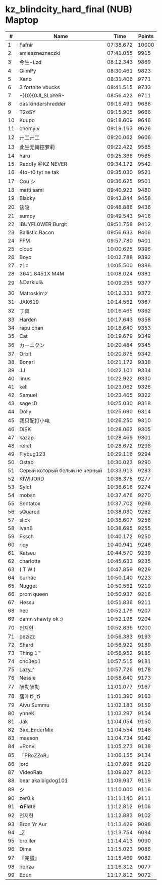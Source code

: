 # kz_blindcity_hard_final (NUB) Maptop

|  # | Name | Time | Points |
|-------------- | -------------- | -------------- | -------------- | 
| 1 | Fafnir | 07:38.672 | 10000 | 
| 2 | smieszneznaczki | 07:41.055 | 9915 | 
| 3 | 今生-Lzd | 08:12.343 | 9869 | 
| 4 | GiimPy | 08:30.461 | 9823 | 
| 5 | Xeno | 08:31.406 | 9771 | 
| 6 | 3 fortnite vbucks | 08:41.515 | 9733 | 
| 7 | -}{0}{0JI_SLaYeR- | 08:56.422 | 9711 | 
| 8 | das kindershredder | 09:15.491 | 9686 | 
| 9 | T2oSY | 09:15.905 | 9666 | 
| 10 | Kuupo | 09:18.609 | 9646 | 
| 11 | chemy:v | 09:19.163 | 9626 | 
| 12 | 廾工廾工 | 09:20.062 | 9606 | 
| 13 | 此生无悔控萝莉 | 09:22.422 | 9585 | 
| 14 | haru | 09:25.366 | 9565 | 
| 15 | Reddfy @KZ NEVER | 09:34.172 | 9542 | 
| 16 | 4to-t0 tyt ne tak | 09:35.030 | 9521 | 
| 17 | Cou シ | 09:36.625 | 9501 | 
| 18 | matti sami | 09:40.922 | 9480 | 
| 19 | Blacky | 09:43.844 | 9458 | 
| 20 | 该隐 | 09:48.886 | 9436 | 
| 21 | sumpy | 09:49.543 | 9416 | 
| 22 | iBUYFL0WER Burgit | 09:51.758 | 9412 | 
| 23 | Ballistic Bacon | 09:56.633 | 9406 | 
| 24 | FFM | 09:57.780 | 9401 | 
| 25 | cloud | 10:00.625 | 9396 | 
| 26 | Boyo | 10:02.788 | 9392 | 
| 27 | z1c | 10:05.500 | 9386 | 
| 28 | 3641 8451X M4M | 10:08.024 | 9381 | 
| 29 | ♿Darklul♿ | 10:09.255 | 9377 | 
| 30 | Matroskinツ | 10:12.331 | 9372 | 
| 31 | JAK619 | 10:14.562 | 9367 | 
| 32 | 丁真 | 10:16.465 | 9362 | 
| 33 | Harden | 10:17.643 | 9358 | 
| 34 | rapu chan | 10:18.640 | 9353 | 
| 35 | Cat | 10:19.679 | 9349 | 
| 36 | カーニクン | 10:20.484 | 9345 | 
| 37 | Orbit | 10:20.875 | 9342 | 
| 38 | Bonari | 10:21.172 | 9338 | 
| 39 | JJ | 10:22.101 | 9334 | 
| 40 | linus | 10:22.922 | 9330 | 
| 41 | kell | 10:23.062 | 9326 | 
| 42 | Samuel | 10:23.465 | 9322 | 
| 43 | sage :D | 10:25.030 | 9318 | 
| 44 | Dolly | 10:25.690 | 9314 | 
| 45 | 我只配打小电 | 10:26.250 | 9310 | 
| 46 | DiSK | 10:28.062 | 9305 | 
| 47 | kazap | 10:28.469 | 9301 | 
| 48 | rel;ef | 10:28.672 | 9298 | 
| 49 | Flybug123 | 10:29.116 | 9294 | 
| 50 | Ostab | 10:30.023 | 9290 | 
| 51 | Серый который белый не черный | 10:33.913 | 9283 | 
| 52 | KIWIJORD | 10:36.375 | 9277 | 
| 53 | Sylcf | 10:36.616 | 9274 | 
| 54 | mobsn | 10:37.476 | 9270 | 
| 55 | Sentatox | 10:37.702 | 9266 | 
| 56 | sQuared | 10:38.030 | 9262 | 
| 57 | slick | 10:38.607 | 9258 | 
| 58 | IvanB | 10:38.695 | 9255 | 
| 59 | Fksch | 10:40.172 | 9250 | 
| 60 | riqy | 10:40.941 | 9246 | 
| 61 | Katseu | 10:44.570 | 9239 | 
| 62 | charlotte | 10:45.633 | 9235 | 
| 63 | ( T W ) | 10:47.859 | 9229 | 
| 64 | burhác | 10:50.140 | 9223 | 
| 65 | Nugget | 10:50.562 | 9219 | 
| 66 | prom queen | 10:50.937 | 9216 | 
| 67 | Hessu | 10:51.836 | 9211 | 
| 68 | hec | 10:52.179 | 9207 | 
| 69 | damn shawty ok :) | 10:52.198 | 9204 | 
| 70 | 전지현 | 10:52.836 | 9200 | 
| 71 | pezizz | 10:56.383 | 9193 | 
| 72 | Shard | 10:56.922 | 9189 | 
| 73 | Thing 1™ | 10:56.952 | 9185 | 
| 74 | cnc3ep1 | 10:57.515 | 9181 | 
| 75 | Lazy_^ | 10:57.726 | 9178 | 
| 76 | Nessie | 10:58.640 | 9173 | 
| 77 | 酬勤酬勤 | 11:01.077 | 9167 | 
| 78 | 落叶Ծ‸Ծ | 11:01.390 | 9163 | 
| 79 | Aivu Summu | 11:02.183 | 9159 | 
| 80 | ynneK | 11:03.297 | 9154 | 
| 81 | Jak | 11:04.054 | 9150 | 
| 82 | 3xx_EnderMix | 11:04.554 | 9146 | 
| 83 | maeson | 11:04.734 | 9142 | 
| 84 | ๑Ponvi | 11:05.273 | 9138 | 
| 85 | 「PRoZZoR」 | 11:06.155 | 9134 | 
| 86 | jord | 11:07.898 | 9129 | 
| 87 | VideoRab | 11:09.827 | 9123 | 
| 88 | bear aka bigdog101 | 11:09.937 | 9119 | 
| 89 | シ | 11:10.000 | 9116 | 
| 90 | zer0.k | 11:11.140 | 9111 | 
| 91 | ✿Fløte | 11:12.812 | 9106 | 
| 92 | 전지현 | 11:12.883 | 9102 | 
| 93 | Bron Yr Aur | 11:13.429 | 9098 | 
| 94 | _Z | 11:13.754 | 9094 | 
| 95 | broiiler | 11:14.413 | 9090 | 
| 96 | Dima | 11:15.023 | 9086 | 
| 97 | 『完蛋』 | 11:15.469 | 9082 | 
| 98 | honza | 11:16.312 | 9077 | 
| 99 | Ebun | 11:17.812 | 9072 | 


